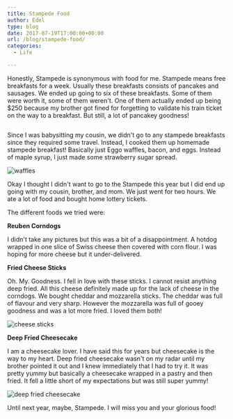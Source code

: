 ```yaml
---
title: Stampede Food
author: Edel
type: blog
date: 2017-07-19T17:00:00+00:00
url: /blog/stampede-food/
categories:
  - Life

---
```

Honestly, Stampede is synonymous with food for me. Stampede means free breakfasts for a week. Usually these breakfasts consists of pancakes and sausages. We ended up going to six of these breakfasts. Some of them were worth it, some of them weren't. One of them actually ended up being $250 because my brother got fined for forgetting to validate his train ticket on the way to a breakfast. But still, a lot of pancakey goodness!

<img data-attachment-id="571" data-permalink="http://edelgrace.me/blog/life/day-out-in-pre-stampede-rush/attachment/20170706_071535/" data-orig-file="https://i0.wp.com/edelgrace.me/blog/wp-content/uploads/2017/07/20170706_071535.jpg?fit=1000%2C563" data-orig-size="1000,563" data-comments-opened="1" data-image-meta="{&quot;aperture&quot;:&quot;2.4&quot;,&quot;credit&quot;:&quot;&quot;,&quot;camera&quot;:&quot;LG-K210&quot;,&quot;caption&quot;:&quot;&quot;,&quot;created_timestamp&quot;:&quot;1499325335&quot;,&quot;copyright&quot;:&quot;&quot;,&quot;focal_length&quot;:&quot;3.18&quot;,&quot;iso&quot;:&quot;50&quot;,&quot;shutter_speed&quot;:&quot;0.0035087719298246&quot;,&quot;title&quot;:&quot;&quot;,&quot;orientation&quot;:&quot;1&quot;}" data-image-title="20170706_071535" data-image-description="" data-medium-file="https://i0.wp.com/edelgrace.me/blog/wp-content/uploads/2017/07/20170706_071535.jpg?fit=300%2C169" data-large-file="https://i0.wp.com/edelgrace.me/blog/wp-content/uploads/2017/07/20170706_071535.jpg?fit=663%2C373" src="https://i0.wp.com/edelgrace.me/blog/wp-content/uploads/2017/07/20170706_071535.jpg?resize=663%2C373" alt="" class="alignleft size-full wp-image-571" srcset="https://i0.wp.com/edelgrace.me/blog/wp-content/uploads/2017/07/20170706_071535.jpg?w=1000 1000w, https://i0.wp.com/edelgrace.me/blog/wp-content/uploads/2017/07/20170706_071535.jpg?resize=300%2C169 300w, https://i0.wp.com/edelgrace.me/blog/wp-content/uploads/2017/07/20170706_071535.jpg?resize=768%2C432 768w, https://i0.wp.com/edelgrace.me/blog/wp-content/uploads/2017/07/20170706_071535.jpg?resize=982%2C553 982w, https://i0.wp.com/edelgrace.me/blog/wp-content/uploads/2017/07/20170706_071535.jpg?resize=400%2C225 400w" sizes="(max-width: 663px) 100vw, 663px" data-recalc-dims="1" />

Since I was babysitting my cousin, we didn't go to any stampede breakfasts since they required some travel. Instead, I cooked them up homemade stampede breakfast! Basically just Eggo waffles, bacon, and eggs. Instead of maple syrup, I just made some strawberry sugar spread.

<img data-attachment-id="599" data-permalink="http://edelgrace.me/blog/life/stampede-food/attachment/20170713_092916/" data-orig-file="https://i2.wp.com/edelgrace.me/blog/wp-content/uploads/2017/07/20170713_092916.jpg?fit=1000%2C563" data-orig-size="1000,563" data-comments-opened="1" data-image-meta="{&quot;aperture&quot;:&quot;2.4&quot;,&quot;credit&quot;:&quot;&quot;,&quot;camera&quot;:&quot;LG-K210&quot;,&quot;caption&quot;:&quot;&quot;,&quot;created_timestamp&quot;:&quot;1499938156&quot;,&quot;copyright&quot;:&quot;&quot;,&quot;focal_length&quot;:&quot;3.18&quot;,&quot;iso&quot;:&quot;400&quot;,&quot;shutter_speed&quot;:&quot;0.058823529411765&quot;,&quot;title&quot;:&quot;&quot;,&quot;orientation&quot;:&quot;1&quot;}" data-image-title="20170713_092916" data-image-description="" data-medium-file="https://i2.wp.com/edelgrace.me/blog/wp-content/uploads/2017/07/20170713_092916.jpg?fit=300%2C169" data-large-file="https://i2.wp.com/edelgrace.me/blog/wp-content/uploads/2017/07/20170713_092916.jpg?fit=663%2C373" src="https://i2.wp.com/edelgrace.me/blog/wp-content/uploads/2017/07/20170713_092916.jpg?resize=663%2C373" alt="waffles" class="alignleft size-full wp-image-599" srcset="https://i2.wp.com/edelgrace.me/blog/wp-content/uploads/2017/07/20170713_092916.jpg?w=1000 1000w, https://i2.wp.com/edelgrace.me/blog/wp-content/uploads/2017/07/20170713_092916.jpg?resize=300%2C169 300w, https://i2.wp.com/edelgrace.me/blog/wp-content/uploads/2017/07/20170713_092916.jpg?resize=768%2C432 768w, https://i2.wp.com/edelgrace.me/blog/wp-content/uploads/2017/07/20170713_092916.jpg?resize=982%2C553 982w, https://i2.wp.com/edelgrace.me/blog/wp-content/uploads/2017/07/20170713_092916.jpg?resize=400%2C225 400w" sizes="(max-width: 663px) 100vw, 663px" data-recalc-dims="1" />

Okay I thought I didn't want to go to the Stampede this year but I did end up going with my cousin, brother, and mom. We just went for two hours. We ate a lot of food and bought home lottery tickets.

The different foods we tried were:

**Reuben Corndogs**
  
I didn't take any pictures but this was a bit of a disappointment. A hotdog wrapped in one slice of Swiss cheese then covered with corn flour. I was hoping for more cheese but it under-delivered.

**Fried Cheese Sticks**
  
Oh. My. Goodness. I fell in love with these sticks. I cannot resist anything deep fried. All this cheese definitely made up for the lack of cheese in the corndogs. We bought cheddar and mozzarella sticks. The cheddar was full of flavour and very sharp. However the mozzarella was full of gooey goodness and was a lot more fried. I loved them both!

<img data-attachment-id="597" data-permalink="http://edelgrace.me/blog/life/stampede-food/attachment/20170713_185912/" data-orig-file="https://i0.wp.com/edelgrace.me/blog/wp-content/uploads/2017/07/20170713_185912.jpg?fit=1000%2C563" data-orig-size="1000,563" data-comments-opened="1" data-image-meta="{&quot;aperture&quot;:&quot;2.4&quot;,&quot;credit&quot;:&quot;&quot;,&quot;camera&quot;:&quot;LG-K210&quot;,&quot;caption&quot;:&quot;&quot;,&quot;created_timestamp&quot;:&quot;1499972352&quot;,&quot;copyright&quot;:&quot;&quot;,&quot;focal_length&quot;:&quot;3.18&quot;,&quot;iso&quot;:&quot;50&quot;,&quot;shutter_speed&quot;:&quot;0.0083333333333333&quot;,&quot;title&quot;:&quot;&quot;,&quot;orientation&quot;:&quot;1&quot;}" data-image-title="20170713_185912" data-image-description="" data-medium-file="https://i0.wp.com/edelgrace.me/blog/wp-content/uploads/2017/07/20170713_185912.jpg?fit=300%2C169" data-large-file="https://i0.wp.com/edelgrace.me/blog/wp-content/uploads/2017/07/20170713_185912.jpg?fit=663%2C373" src="https://i0.wp.com/edelgrace.me/blog/wp-content/uploads/2017/07/20170713_185912.jpg?resize=663%2C373" alt="cheese sticks" class="alignleft size-full wp-image-597" srcset="https://i0.wp.com/edelgrace.me/blog/wp-content/uploads/2017/07/20170713_185912.jpg?w=1000 1000w, https://i0.wp.com/edelgrace.me/blog/wp-content/uploads/2017/07/20170713_185912.jpg?resize=300%2C169 300w, https://i0.wp.com/edelgrace.me/blog/wp-content/uploads/2017/07/20170713_185912.jpg?resize=768%2C432 768w, https://i0.wp.com/edelgrace.me/blog/wp-content/uploads/2017/07/20170713_185912.jpg?resize=982%2C553 982w, https://i0.wp.com/edelgrace.me/blog/wp-content/uploads/2017/07/20170713_185912.jpg?resize=400%2C225 400w" sizes="(max-width: 663px) 100vw, 663px" data-recalc-dims="1" />

**Deep Fried Cheesecake**
  
I am a cheesecake lover. I have said this for years but cheesecake is the way to my heart. Deep fried cheesecake wasn't on my radar until my brother pointed it out and I knew immediately that I had to try it. It was pretty yummy but basically a cheesecake wrapped in a pastry and then fried. It fell a little short of my expectations but was still super yummy!

<img data-attachment-id="598" data-permalink="http://edelgrace.me/blog/life/stampede-food/attachment/20170713_184452/" data-orig-file="https://i1.wp.com/edelgrace.me/blog/wp-content/uploads/2017/07/20170713_184452.jpg?fit=1000%2C563" data-orig-size="1000,563" data-comments-opened="1" data-image-meta="{&quot;aperture&quot;:&quot;2.4&quot;,&quot;credit&quot;:&quot;&quot;,&quot;camera&quot;:&quot;LG-K210&quot;,&quot;caption&quot;:&quot;&quot;,&quot;created_timestamp&quot;:&quot;1499971492&quot;,&quot;copyright&quot;:&quot;&quot;,&quot;focal_length&quot;:&quot;3.18&quot;,&quot;iso&quot;:&quot;50&quot;,&quot;shutter_speed&quot;:&quot;0.0072992700729927&quot;,&quot;title&quot;:&quot;&quot;,&quot;orientation&quot;:&quot;1&quot;}" data-image-title="20170713_184452" data-image-description="" data-medium-file="https://i1.wp.com/edelgrace.me/blog/wp-content/uploads/2017/07/20170713_184452.jpg?fit=300%2C169" data-large-file="https://i1.wp.com/edelgrace.me/blog/wp-content/uploads/2017/07/20170713_184452.jpg?fit=663%2C373" src="https://i1.wp.com/edelgrace.me/blog/wp-content/uploads/2017/07/20170713_184452.jpg?resize=663%2C373" alt="deep fried cheesecake" class="alignleft size-full wp-image-598" srcset="https://i1.wp.com/edelgrace.me/blog/wp-content/uploads/2017/07/20170713_184452.jpg?w=1000 1000w, https://i1.wp.com/edelgrace.me/blog/wp-content/uploads/2017/07/20170713_184452.jpg?resize=300%2C169 300w, https://i1.wp.com/edelgrace.me/blog/wp-content/uploads/2017/07/20170713_184452.jpg?resize=768%2C432 768w, https://i1.wp.com/edelgrace.me/blog/wp-content/uploads/2017/07/20170713_184452.jpg?resize=982%2C553 982w, https://i1.wp.com/edelgrace.me/blog/wp-content/uploads/2017/07/20170713_184452.jpg?resize=400%2C225 400w" sizes="(max-width: 663px) 100vw, 663px" data-recalc-dims="1" />

Until next year, maybe, Stampede. I will miss you and your glorious food!